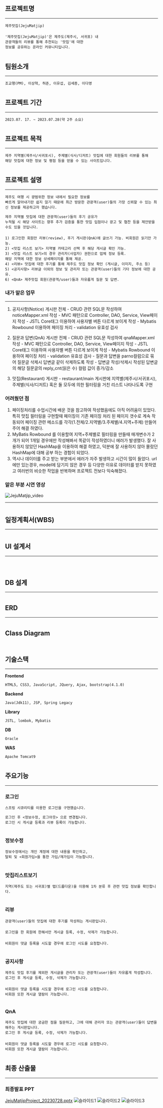
## 프로젝트명 
***
    제주맛집(JejuMatjip)
####
    '제주맛집(JejuMatjip)'은 제주도(제주시, 서귀포) 내
    관광객들의 리뷰를 통해 추천되는 '맛집'에 대한
    정보를 공유하는 온라인 커뮤니티입니다.

#
## 팀원소개
***
    조교행(PM), 이상혁, 허준, 이유섭, 김세종, 이다영
#
## 프로젝트 기간
***
    2023.07. 17. ~ 2023.07.28(약 2주 소요)
#
## 프로젝트 목적
***
    제주 지역별(제주시/서귀포시), 주제별(식사/디저트) 맛집에 대한 회원들의 리뷰를 통해
    해당 맛집에 대한 정보 및 평점 등을 얻을 수 있는 사이트입니다.
#
## 프로젝트 설명
***
    제주도 여행 시 광범위한 정보 내에서 필요한 정보를
    빠르게 알아내기란 쉽지 않기 때문에 최근 방문한 관광객(user)들의 가장 신뢰할 수 있는 최신 정보를 제공하고자 했습니다.

    제주 지역별 맛집에 대한 관광객(user)들의 후기 공유가
    누적될 시 해당 사이트는 향후 추가 검증을 통한 맛집 입점이나 광고 및 협찬 등을 제안받을 수도 있을 것입니다. 

####

    1) 로그인한 회원만 리뷰(review), 후기 게시판(QnA)에 글쓰기 가능. 비회원은 읽기만 가능.
    2) <맛집 리스트 보기> 지역별 카테고리 선택 후 해당 게시글 확인 가능.
    3) <맛집 리스트 보기>의 경우 관리자(사업자) 권한으로 업체 정보 등록.        
    해당 지역에 대한 정보 상세페이지를 통해 제공.
    4) <리뷰> 맛집에 대한 후기를 통해 제주도 맛집 정보 확인 (게시글, 이미지, 주소 등)
    5) <공지사항> 리뷰글 이외의 정보 및 관리자 또는 관광객(user)들의 기타 정보에 대한 공유.
    6) <QnA> 제주맛집 회원(관광객/user)들과 자유롭게 질문 및 답변.

### 내가 맡은 업무
***
   1. 공지사항(Notice) 게시판 전체
    - CRUD 관련 SQL문 작성하여 noticeMapper.xml 작성
    - MVC 패턴으로 Controller, DAO, Service, View페이지 작성
    - JSTL Core태그 이용하여 사용자별 버튼 다르게 보이게 작성
    - Mybatis Rowbound 이용하여 페이징 처리
    - validation 유효성 검사  
   
   2. 질문과 답변(QnA) 게시판 전체
    - CRUD 관련 SQL문 작성하여 qnaMapper.xml 작성
    - MVC 패턴으로 Controller, DAO, Service, View페이지 작성
    - JSTL Core태그 이용하여 사용자별 버튼 다르게 보이게 작성
    - Mybatis Rowbound 이용하여 페이징 처리
    - validation 유효성 검사
    - 질문과 답변을 parno컬럼으로 묶어 질문글 삭제시 답변글 같이 삭제하도록 작성
    - 답변글 작성/삭제시 작성된 답변글의 해당 질문글의 reply_cnt(읽은 수) 컬럼 값이 증가/감소

   3. 맛집(Restaurant) 게시판 
    - restaurant/main 게시판에 지역별(제주시/서귀포시), 주제별(식사/디저트)
      혹은 둘 모두에 의한 필터링을 거친 리스트 나타나도록 구현

### 어려웠던 점
   1. 페이징처리를 수업시간에 배운 것을 참고하여 작성했음에도 아직 어려움이 있었다.
      특히 맛집 필터링을 구현할때 페이징이 기존 페이징 처리 된 페이지 갯수로 계속 작동되어
      페이징 관련 메소드를 각각(1.전체/2.지역별/3.주제별/4.지역+주제) 만들어주어 해결 하였다.
   2. MyBatis Rowbound 를 이용할여 지역+주제별로 필터링을 만들때 매개변수가 2개가 되어
      1개일 경우에만 작성해봐서 똑같이 작성하였더니 에러가 발생했다.
      잘 사용하지 않았던 HashMap을 이용하여 해결 하였고, 덕분에 잘 사용하지 않아 몰랐던
      HashMap에 대해 공부 하는 경험이 되었다.
   3. 역시나 데이터를 주고 받는 부분에서 에러가 자주 발생하고 시간이 많이 들었다.
      url에만 있는경우, model에 담기지 않은 경우 등 다양한 이유로 데이터를 받지 못하였고
      여러번의 비슷한 작업을 반복하며 프로젝트 전보다 익숙해졌다.

### 맡은 부분 시연 영상
![JejuMatjip_video ](https://github.com/yuseop2/JejuMatjip/assets/126748530/1c7ca245-f45d-40b3-83f1-0fcad4dd1826)
***
#
## 일정계획서(WBS)
***

#
## UI 설계서
***
![]()
![]()
![]()
![]()
![]()
![]()
#
## DB 설계
***

#
## ERD
***

#
## Class Diagram
![]()
#
## 기술스택
***
**Frontend**

    HTML5, CSS3, JavaScript, JQuery, Ajax, bootstrap(4.1.0)

**Backend**

    Java(Jdk11), JSP, Spring Legacy

**Library**

    JSTL, lombok, Mybatis 

**DB**

    Oracle

**WAS**

    Apache Tomcat9
#
## 주요기능
***
### 로그인
    스프링 시큐리티를 이용한 로그인을 구현했습니다.

    로그인 후 <정보수정, 로그아웃> 으로 변경됩니다.
    로그인 시 게시글 등록과 리뷰 등록이 가능합니다.
#
### 정보수정
    정보수정에서는 개인 계정에 대한 내용을 확인하고,
    탈퇴 및 <회원가입>을 통한 가입/재가입이 가능합니다.

#
### 맛집리스트보기
    지역(제주도 또는 서귀포)별 탭(드롭다운)을 이용해 1차 분류 후 관련 맛집 정보를 확인합니다.
#
### 리뷰
    관광객(user)들의 맛집에 대한 후기를 작성하는 게시판입니다.

####
    로그인을 한 회원에 한해서만 게시글 등록, 수정, 삭제가 가능합니다.
####
    비회원이 댓글 등록을 시도할 경우에 로그인 시도를 요청합니다.
#
### 공지사항
    제주도 맛집 후기를 제외한 게시글을 관리자 또는 관광객(user)들이 자유롭게 작성합니다.
    로그인 후 게시글 등록, 수정, 삭제가 가능합니다.
####
    비회원이 댓글 등록을 시도할 경우에 로그인 시도를 요청합니다.
    비회원 또한 게시글 열람이 가능합니다.
#
### QnA    
    제주도 맛집에 대한 궁금한 점을 질문하고, 그에 대해 관리자 또는 관광객(user)들이 답변을 해주는 게시판입니다.
    로그인 후 게시글 등록, 수정, 삭제가 가능합니다.
####
    비회원이 댓글 등록을 시도할 경우에 로그인 시도를 요청합니다.
    비회원 또한 게시글 열람이 가능합니다.    
#
## 최종 산출물
***
### 최종발표 PPT
[JejuMatjipProject_20230728.pptx](https://github.com/~)
![슬라이드1](/.PNG)
![슬라이드2](/.PNG)
![슬라이드3](/.PNG)



